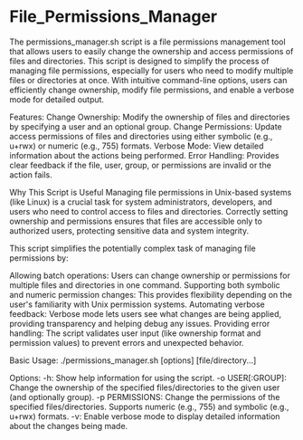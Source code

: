 # File_Permissions_Manager


The permissions_manager.sh script is a file permissions management tool that allows users to easily change the ownership and access permissions of files and directories. This script is designed to simplify the process of managing file permissions, especially for users who need to modify multiple files or directories at once. With intuitive command-line options, users can efficiently change ownership, modify file permissions, and enable a verbose mode for detailed output.

Features:
Change Ownership: Modify the ownership of files and directories by specifying a user and an optional group.
Change Permissions: Update access permissions of files and directories using either symbolic (e.g., u+rwx) or numeric (e.g., 755) formats.
Verbose Mode: View detailed information about the actions being performed.
Error Handling: Provides clear feedback if the file, user, group, or permissions are invalid or the action fails.

Why This Script is Useful
Managing file permissions in Unix-based systems (like Linux) is a crucial task for system administrators, developers, and users who need to control access to files and directories. Correctly setting ownership and permissions ensures that files are accessible only to authorized users, protecting sensitive data and system integrity.

This script simplifies the potentially complex task of managing file permissions by:

Allowing batch operations: Users can change ownership or permissions for multiple files and directories in one command.
Supporting both symbolic and numeric permission changes: This provides flexibility depending on the user's familiarity with Unix permission systems.
Automating verbose feedback: Verbose mode lets users see what changes are being applied, providing transparency and helping debug any issues.
Providing error handling: The script validates user input (like ownership format and permission values) to prevent errors and unexpected behavior.

Basic Usage:
./permissions_manager.sh [options] [file/directory...]

Options:
-h: Show help information for using the script.
-o USER[:GROUP]: Change the ownership of the specified files/directories to the given user (and optionally group).
-p PERMISSIONS: Change the permissions of the specified files/directories. Supports numeric (e.g., 755) and symbolic (e.g., u+rwx) formats.
-v: Enable verbose mode to display detailed information about the changes being made.
